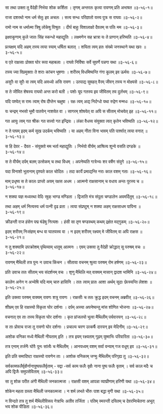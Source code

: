 सा तथा उक्ता तु वैदेही निर्भया शोक कर्शिता ।
तृणम् अन्तरतः कृत्वा रावणम् प्रति अभाषत ॥३-५६-१॥

राजा दशरथो नाम धर्म सेतुः इव अचलः ।
सत्य सन्धः परिज्ञातो यस्य पुत्रः स राघवः ॥३-५६-२॥

रामो नाम स धर्मात्मा त्रिषु लोकेषु विश्रुतः ।
दीर्घ बाहुः विशालाक्षो दैवतम् स पतिः मम ॥३-५६-३॥

इक्ष्वाकूणाम् कुले जातः सिंह स्कन्धो महाद्युतिः ।
लक्ष्मणेन सह भ्रात्रा यः ते प्राणान् हरिष्यति ॥३-५६-४॥

प्रत्यक्षम् यदि अहम् तस्य त्वया स्याम् धर्षिता बलात् ।
शयिता त्वम् हतः संख्ये जनस्थाने यथा खरः ॥३-५६-५॥

य एते राक्षसाः प्रोक्ता घोर रूपा महाबलाः ।
राघवे निर्विषाः सर्वे सुपर्णे पन्नगा यथा ॥३-५६-६॥

तस्य ज्या विप्रमुक्ताः ते शराः कांचन भूषणाः ।
शरीरम् विधमिष्यन्ति गंगा कूलम् इव ऊर्मयः ॥३-५६-७॥

असुरैः वा सुरैः वा त्वम् यदि अवध्यो असि रावण ।
उत्पाद्य सुमहत् वैरम् जीवन् तस्य न मोक्ष्यसे ॥३-५६-८॥

स ते जीवित शेषस्य राघवो अन्त करो बली ।
पशोः यूप गतस्य इव जीवितम् तव दुर्लभम् ॥३-५६-९॥

यदि पश्येत् स रामः त्वाम् रोष दीप्तेन चक्षुषा ।
रक्षः त्वम् अद्य निर्दग्धो यथा रुद्रेण मन्मधः ॥३-५६-१०॥

यः चन्द्रम् नभसो भूमौ पातयेन् नाशयेत वा ।
सागरम् शोषयेत् वा अपि स सीताम् मोचयेत् इह ॥३-५६-११॥

गत आयुः त्वम् गत श्रीकः गत सत्त्वो गत इन्द्रियः ।
लंका वैधव्य संयुक्ता त्वत् कृतेन भविष्यति ॥३-५६-१२॥

न ते पापम् इदम् कर्म सुख उदर्कम् भविष्यति ।
या अहम् नीता विना भावम् पति पार्श्वात् त्वया वनात् ॥३-५६-१३॥

स हि देवर - दैवत - संयुक्तो मम भर्ता महाद्युतिः ।
निर्भयो वीर्यम् आश्रित्य शून्ये वसति दण्डके ॥३-५६-१४॥

स ते वीर्यम् दर्पम् बलम् उत्सेकम् च तथा विधम् ।
अपनेष्यति गात्रेभ्यः शर वर्षेण संयुगे ॥३-५६-१५॥

यदा विनाशो भूतानाम् दृश्यते काल चोदितः ।
तदा कार्ये प्रमाद्यन्ति नराः काल वशम् गताः ॥३-५६-१६॥

माम् प्रधृष्य स ते कालः प्राप्तो अयम् रक्षस अधम ।
आत्मनो राक्षसानाम् च वधाय अन्तः पुरस्य च ॥३-५६-१७॥

न शक्या यज्ञ मध्यस्था वेदिः स्रुक् भाण्ड मण्डिता ।
द्विजाति मंत्र संपूता चण्डालेन अवमर्दितुम् ॥३-५६-१८॥

तथा अहम् धर्म नित्यस्य धर्म पत्नी दृढ व्रता ।
त्वया संप्रष्टुम् न शक्या अहम् राक्षसाधम पापिना ॥३-५६-१९॥

क्रीडन्ती राज हंसेन पद्म षंडेषु नित्यशः ।
हंसी सा तृण षण्डस्थम् कथम् द्रक्षेत मद्गुकम् ॥३-५६-२०॥

इदम् शरीरम् निःसंज्ञम् बन्ध वा घातयस्व वा ।
न इदम् शरीरम् रक्ष्यम् मे जीवितम् वा अपि राक्षस ॥३-५६-२१॥

न तु शक्यामि उपक्रोशम् पृथिव्याम् धातुम् आत्मनः ।
एवम् उक्त्वा तु वैदेही क्रोद्धात् सु परुषम् वचः ॥३-५६-२२॥

रावणम् मैथिली तत्र पुनः न उवाच किंचन ।
सीताया वचनम् श्रुत्वा परुषम् रोम हर्षणम् ॥३-५६-२३॥

प्रति उवाच ततः सीताम् भय संदर्शनम् वचः ।
शृणु मैथिलि मत् वाक्यम् मासान् द्वादश भामिनि ॥३-५६-२४॥

कालेन अनेन न अभ्येषि यदि माम् चारु हासिनि ।
ततः त्वाम् प्रातः आशा अर्थम् सूदाः छेत्स्यन्ति लेशशः ॥३-५६-२५॥

इति उक्त्वा परुषम् वाक्यम् रावणः शत्रु रावणः ।
राक्षसीः च ततः क्रुद्ध इदम् वचनम् अब्रवीत् ॥३-५६-२६॥

शीघ्रम् एव हि राक्षस्यो विकृता घोर दर्शनाः ।
दर्पम् अस्या अपनेष्यन्तु मांस शोणित भोजनाः ॥३-५६-२७॥

वचनात् एव ताः तस्य विकृता घोर दर्शनाः ।
कृत प्रांजलयो भूत्वा मैथिलीम् पर्यवारयन् ॥३-५६-२८॥

स ताः प्रोवाच राजा तु रावणो घोर दर्शनाः ।
प्रचाल्य चरण उत्कर्षैः दारयन् इव मेदिनीम् ॥३-५६-२९॥

अशोक वनिका मध्ये मैथिली नीयताम् इति ।
तत्र इयम् रक्ष्यताम् गूढम् युष्माभिः परिवारिता ॥३-५६-३०॥

तत्र एनाम् तर्जनैः घोरैः पुनः सांत्वैः च मैथिलीम् ।
आनयध्वम् वशम् सर्वा वन्याम् गज वधूम् इव ॥३-५६-३१॥

इति प्रति समादिष्टा राक्षस्यो रावणेन ताः ।
अशोक वनिकाम् जग्मुः मैथिलीम् परिगृह्य तु ॥३-५६-३२॥

सर्वकामफलैर्वृक्षैर्नानापुष्पफलैर्वृताम् - यद्वा -सर्व काम फलैः वृक्षैः नाना पुष्प फलैः वृताम् ।
सर्व काल मदैः च अपि द्विजैः समुपसेविताम् ॥३-५६-३३॥

सा तु शोक परीत अंगी मैथिली जनकात्मजा ।
राक्षसी वशम् आपन्ना व्याघ्रीणाम् हरिणी यथा ॥३-५६-३४॥

शोकेन महता ग्रस्ता मैथिली जनकात्मजा ।
न शर्म लभते भीरुः पाश बद्धा मृगी यथा ॥३-५६-३५॥

न विन्दते तत्र तु शर्म मैथिलीविरूप नेत्राभिः अतीव तर्जिता ।
पतिम् स्मरन्ती दयितम् च देवरम्विचेतना अभूत् भय शोक पीडिता ॥३-५६-३६॥

